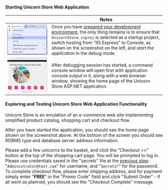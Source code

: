 <!--
+++
title = "Running App Locally"
menutitle = "Running Unicorn Store App Locally"
date = 2019-10-13T21:19:51-04:00
weight = 30
pre = "<b>2. </b>"
+++
-->
#### Starting Unicorn Store Web Application

|     | Notes |
| --- | ----- |
| ![App self-hosting](./images/app-self-host.png?width=900) | Once you have [prepared your development environment](./20-setting-up.html), the only thing remains is to ensure that `UnicornStore.csproj` is selected as a startup project, switch hosting from "IIS Express" to Console, as shown on the screenshot on the left, and *start the application* in the debug mode. |
| ![UnicornStor app open in browser](./images/unicorn-store-app-in-browser.png?width=900) | After debugging session has started, a command console window will open first with application console output in it, along with a web browser window, showing the home page of the Unicorn Store ASP.NET application. |

#### Exploring and Testing Unicorn Store Web Application Functionality

Unicorn Store is an emulation of an e-commerce web site implementing simplified product catalog, shopping cart and checkout flow.

After you have started the application, you should see the home page shown on the screenshot above. At the bottom of the screen you should see RDBMS type and database server address information.

Please add a few unicorns to the basket, and click the "Checkout >>" button at the top of the shopping cart page. You will be prompted to log in. Please use credentials saved in the "secrets" file at the [previous step](20-setting-up.en.md): "`Administrator@test.com`" for username, and "`Secret1*`" for the password. To complete checkout flow, please enter  shipping address, and for payment simply enter "**FREE**" in the "Promo Code" field and click "Submit Order" - if all went as planned, you should see the "Checkout Complete" message.
